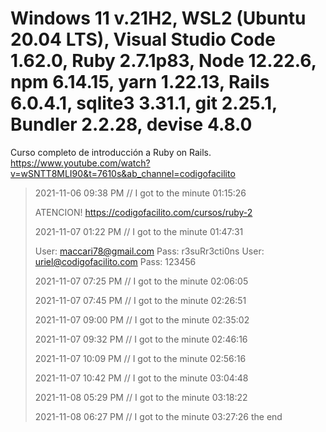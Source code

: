 # Windows 11 v.21H2, WSL2 (Ubuntu 20.04 LTS), Visual Studio Code 1.62.0, Ruby 2.7.1p83, Node 12.22.6, npm 6.14.15, yarn 1.22.13, Rails 6.0.4.1, sqlite3 3.31.1, git 2.25.1, Bundler 2.2.28, devise 4.8.0

Curso completo de introducción a Ruby on Rails.  
<https://www.youtube.com/watch?v=wSNTT8MLI90&t=7610s&ab_channel=codigofacilito>

> 2021-11-06 09:38 PM  //  I got to the minute 01:15:26  
>  
> ATENCION! <https://codigofacilito.com/cursos/ruby-2>  
>
> 2021-11-07 01:22 PM  //  I got to the minute 01:47:31  
>
> User: maccari78@gmail.com Pass: r3suRr3cti0ns
> User: uriel@codigofacilito.com Pass: 123456
>
> 2021-11-07 07:25 PM  //  I got to the minute 02:06:05
>
> 2021-11-07 07:45 PM  //  I got to the minute 02:26:51
>
> 2021-11-07 09:00 PM  //  I got to the minute 02:35:02
>
> 2021-11-07 09:32 PM  //  I got to the minute 02:46:16
>
> 2021-11-07 10:09 PM  //  I got to the minute 02:56:16
>
> 2021-11-07 10:42 PM  //  I got to the minute 03:04:48
>
> 2021-11-08 05:29 PM  //  I got to the minute 03:18:22
>
> 2021-11-08 06:27 PM  //  I got to the minute 03:27:26 the end
